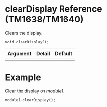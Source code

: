# clearDisplay Reference (TM1638/TM1640) #

Clears the display.

```
void clearDisplay();
```

| Argument | Detail | Default |
|:---------|:-------|:--------|
|          |        |

# Example #

Clear the display on _module1_.
```
module1.clearDisplay();
```